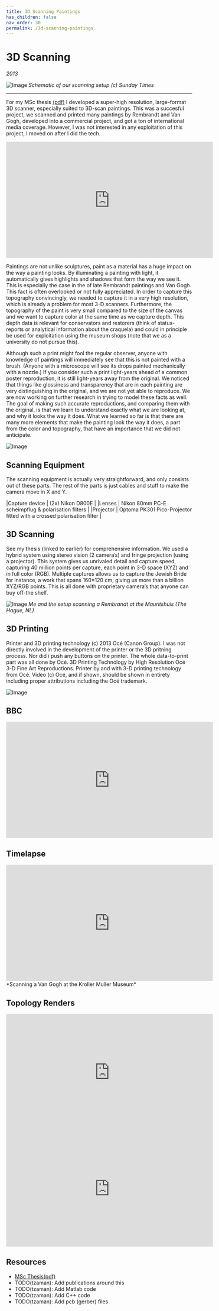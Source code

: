 ```yaml
---
title: 3D Scanning Paintings
has_children: false
nav_order: 30
permalink: /3d-scanning-paintings
---
```


# 3D Scanning

*2013*<br />

![Image](docs/3d-scanning/3d-scanning-schematic-sunday-times.jpg)
*Schematic of our scanning setup (c) Sunday Times*

-----

For my MSc thesis [(pdf)](https://repository.tudelft.nl/islandora/object/uuid:bd71a192-eaa8-4f90-8778-b18f86cac79c)
I developed a super-high resolution, large-format 3D scanner, especially suited to 3D-scan paintings.
This was a succesful project, we scanned and printed many paintings by Rembrandt and Van Gogh,
developed into a commercial project, and got a ton of international media coverage. However, I was
not interested in any exploitation of this project, I moved on after I did the tech.

<iframe width="560" height="315" src="https://www.youtube.com/embed/EXRt64HEBrk" frameborder="0" allow="accelerometer; autoplay; encrypted-media; gyroscope; picture-in-picture" allowfullscreen></iframe>

Paintings are not unlike sculptures, paint as a material has a huge impact on the way a painting looks. By illuminating a painting with light, it automatically gives highlights and shadows that form the way we see it. This is especially the case in the of late Rembrandt paintings and Van Gogh. This fact is often overlooked or not fully appreciated. In order to capture this topography convincingly, we needed to capture it in a very high resolution, which is already a problem for most 3-D scanners. Furthermore, the topography of the paint is very small compared to the size of the canvas and we want to capture color at the same time as we capture depth. This depth data is relevant for conservators and restorers (think of status-reports or analytical information about the craquela) and could in principle be used for exploitation using the museum shops (note that we as a university do not pursue this).

Although such a print might fool the regular observer, anyone with knowledge of paintings will immediately see that this is not painted with a brush. (Anyone with a microscope will see its drops painted mechanically with a nozzle.) If you consider such a print light-years ahead of a common poster reproduction, it is still light-years away from the original. We noticed that things like glossiness and transparency that are in each painting are very distinguishing in the original, and we are not yet able to reproduce. We are now working on further research in trying to model these facts as well. The goal of making such accurate reproductions, and comparing them with the original, is that we learn to understand exactly what we are looking at, and why it looks the way it does. What we learned so far is that there are many more elements that make the painting look the way it does, a part from the color and topography, that have an importance that we did not anticipate.

![Image](docs/3d-scanning/3d-scanning-drawing-tedxdelft-djvdt.png)

## Scanning Equipment
The scanning equipment is actually very straightforward, and only consists out of these parts. The rest of the parts is just cables and stuff to make the camera move in X and Y.

|Capture device | (2x) Nikon D800E   |
|Lenses         | Nikon 80mm PC-E scheimpflug & polarisation filters      |
|Projector      | Optoma PK301 Pico-Projector fitted with a crossed polarisation filter |

## 3D Scanning

See my thesis (linked to earlier) for comprehensive information. We used a hybrid system using stereo vision (2 camera’s) and fringe projection (using a projector). This system gives us unrivaled detail and capture speed, capturing 40 million points per capture, each point in 3-D space (XYZ) and in full color (RGB). Multiple captures allows us to capture the Jewish Bride for instance, a work that spans 160×120 cm; giving us more than a billion XYZ/RGB points. This is all done with proprietary camera’s that anyone can buy off-the shelf. 

![Image](docs/3d-scanning/3d-scan-setup-rembrandt2.jpg)
*Me and the setup scanning a Rembrandt at the Mauritshuis (The Hague, NL)*

## 3D Printing

Printer and 3D printing technology (c) 2013 Océ (Canon Group). I was not directly involved in the development of the printer or the 3D pritning process. Nor did i push any buttons on the printer. The whole data-to-print part was all done by Océ. 3D Printing Technology by High Resolution Océ 3-D Fine Art Reproductions. Printer by and with 3-D printing technology from Océ. Video (c) Océ, and if shown, should be shown in entirety including proper attributions including the Océ trademark. 

![Image](docs/3d-scanning/3d-painting-TEDxDelft-2013.jpg)

## BBC

<iframe width="560" height="315" src="https://www.youtube.com/embed/er5N1Zv3oac" frameborder="0" allow="accelerometer; autoplay; encrypted-media; gyroscope; picture-in-picture" allowfullscreen></iframe>

## Timelapse

<iframe width="560" height="315" src="https://www.youtube.com/embed/EK-XtJopV_s" frameborder="0" allow="accelerometer; autoplay; encrypted-media; gyroscope; picture-in-picture" allowfullscreen></iframe>
*Scanning a Van Gogh at the Kroller Muller Museum*

## Topology Renders

<iframe width="560" height="315" src="https://www.youtube.com/embed/nDmgI4tMXto" frameborder="0" allow="accelerometer; autoplay; encrypted-media; gyroscope; picture-in-picture" allowfullscreen></iframe>

<iframe width="560" height="315" src="https://www.youtube.com/embed/owSUQ3rB-MA" frameborder="0" allow="accelerometer; autoplay; encrypted-media; gyroscope; picture-in-picture" allowfullscreen></iframe>

## Resources

* [MSc Thesis(pdf)](https://repository.tudelft.nl/islandora/object/uuid:bd71a192-eaa8-4f90-8778-b18f86cac79c)
* TODO(tzaman): Add publications around this
* TODO(tzaman): Add Matlab code
* TODO(tzaman): Add C++ code
* TODO(tzaman): Add pcb (gerber) files

